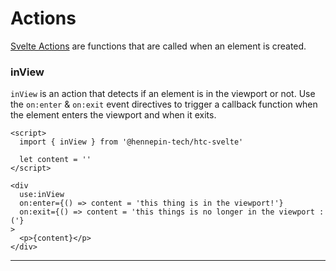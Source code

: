 # Actions

[Svelte Actions](https://svelte.dev/docs#use_action) are functions that are called when an element is created.


<section id="inView">
<h3> inView </h3>

```inView``` is an action that detects if an element is in the viewport or not. Use the ```on:enter``` & ```on:exit``` event directives to trigger a callback function when the element enters the viewport and when it exits.

```svelte
<script>
  import { inView } from '@hennepin-tech/htc-svelte'

  let content = ''
</script>

<div 
  use:inView
  on:enter={() => content = 'this thing is in the viewport!'}
  on:exit={() => content = 'this things is no longer in the viewport :('}
>
  <p>{content}</p>
</div>
```
</section>

<hr/>



